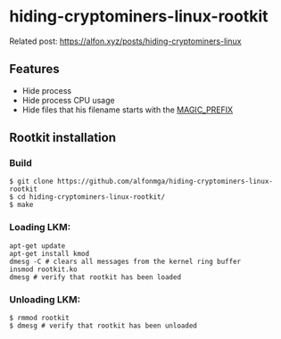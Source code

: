 # hiding-cryptominers-linux-rootkit

Related post: https://alfon.xyz/posts/hiding-cryptominers-linux

## Features

- Hide process
- Hide process CPU usage
- Hide files that his filename starts with the [MAGIC_PREFIX](https://github.com/alfonmga/hiding-cryptominers-linux-rootkit/blob/master/main.h#L8)

## Rootkit installation

### Build

```shell
$ git clone https://github.com/alfonmga/hiding-cryptominers-linux-rootkit
$ cd hiding-cryptominers-linux-rootkit/
$ make
```

### Loading LKM:

```shell
apt-get update
apt-get install kmod
dmesg -C # clears all messages from the kernel ring buffer
insmod rootkit.ko
dmesg # verify that rootkit has been loaded
```

### Unloading LKM:

```shell
$ rmmod rootkit
$ dmesg # verify that rootkit has been unloaded
```
